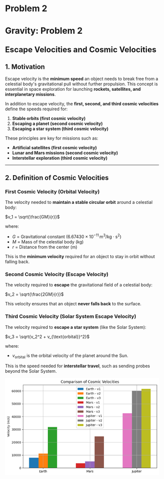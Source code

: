 # Problem 2

# **Gravity: Problem 2**
## <span style="font-size: 1.2em; font-weight: bold;">Escape Velocities and Cosmic Velocities</span>

## **1. Motivation**
Escape velocity is the **minimum speed** an object needs to break free from a celestial body's gravitational pull without further propulsion. This concept is essential in space exploration for launching **rockets, satellites, and interplanetary missions**.

In addition to escape velocity, the **first, second, and third cosmic velocities** define the speeds required for:
1. **Stable orbits (first cosmic velocity)**
2. **Escaping a planet (second cosmic velocity)**
3. **Escaping a star system (third cosmic velocity)**

These principles are key for missions such as:
- **Artificial satellites (first cosmic velocity)**
- **Lunar and Mars missions (second cosmic velocity)**
- **Interstellar exploration (third cosmic velocity)**

---

## **2. Definition of Cosmic Velocities**
### **First Cosmic Velocity (Orbital Velocity)**
The velocity needed to **maintain a stable circular orbit** around a celestial body:

$v_1 = \sqrt{\frac{GM}{r}}$

where:
- $G$ = Gravitational constant ($6.67430 \times 10^{-11} \, \text{m}^3/\text{kg} \cdot \text{s}^2$)
- $M$ = Mass of the celestial body (kg)
- $r$ = Distance from the center (m)

This is the **minimum velocity** required for an object to stay in orbit without falling back.

### **Second Cosmic Velocity (Escape Velocity)**
The velocity required to **escape** the gravitational field of a celestial body:

$v_2 = \sqrt{\frac{2GM}{r}}$

This velocity ensures that an object **never falls back** to the surface.

### **Third Cosmic Velocity (Solar System Escape Velocity)**
The velocity required to **escape a star system** (like the Solar System):

$v_3 = \sqrt{v_2^2 + v_{\text{orbital}}^2}$

where:
- $v_{\text{orbital}}$ is the orbital velocity of the planet around the Sun.

This is the speed needed for **interstellar travel**, such as sending probes beyond the Solar System.

![alt text](image-3.png)